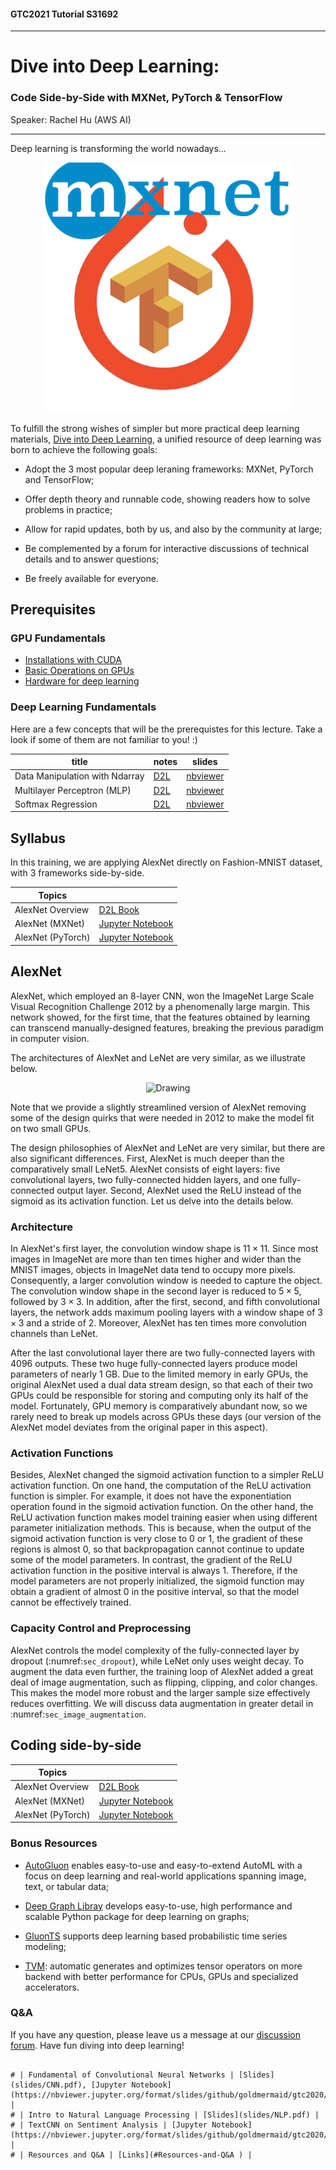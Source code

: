 #### GTC2021 Tutorial S31692
----

# Dive into Deep Learning:
### Code Side-by-Side with MXNet, PyTorch & TensorFlow

Speaker: Rachel Hu (AWS AI)

---


Deep learning is transforming the world nowadays... 

<center><img src="img/mxnet_pytorch_tf_transp.png" alt="Drawing" style="width: 400px;"/></center>



To fulfill the strong wishes of simpler but more practical deep learning materials, [Dive into Deep Learning](https://d2l.ai/), a unified resource of deep learning was born to achieve the following goals:

- Adopt the 3 most popular deep leraning frameworks: MXNet, PyTorch and TensorFlow;

- Offer depth theory and runnable code, showing readers how to solve problems in practice;

- Allow for rapid updates, both by us, and also by the community at large;

- Be complemented by a forum for interactive discussions of technical details and to answer questions;

- Be freely available for everyone.

## Prerequisites

### GPU Fundamentals

- [Installations with CUDA](https://d2l.ai/chapter_installation/index.html)
- [Basic Operations on GPUs](https://nbviewer.jupyter.org/format/slides/github/mli/d2l-1day-notebooks/blob/master/notebooks-2/1-use-gpu.ipynb#/)
- [Hardware for deep learning](https://d2l.ai/chapter_computational-performance/hardware.html#gpus-and-other-accelerators)

### Deep Learning Fundamentals

Here are a few concepts that will be the prerequistes for this lecture. Take a look if some of them are not familiar to you! :)

| title                               |  notes    |  slides    |
| ------------------------------ | ---- | ---- |
| Data Manipulation with Ndarray | [D2L](https://d2l.ai/chapter_preliminaries/ndarray.html) | [nbviewer](https://nbviewer.jupyter.org/format/slides/github/mli/d2l-1day-notebooks/blob/master/notebooks-1/1-ndarray.ipynb#/) |
| Multilayer Perceptron (MLP) | [D2L](https://d2l.ai/chapter_multilayer-perceptrons/mlp.html) | [nbviewer](https://nbviewer.jupyter.org/format/slides/github/mli/d2l-1day-notebooks/blob/master/notebooks-1/9-mlp-gluon.ipynb#/) |
| Softmax Regression | [D2L](https://d2l.ai/chapter_linear-networks/softmax-regression.html) | [nbviewer](https://nbviewer.jupyter.org/format/slides/github/mli/d2l-1day-notebooks/blob/master/notebooks-1/7-softmax-regression-gluon.ipynb#/) |


## Syllabus

In this training, we are applying AlexNet directly on Fashion-MNIST dataset, with 3 frameworks side-by-side.

| Topics |  |
| --- | --- |
| AlexNet Overview | [D2L Book](https://d2l.ai/chapter_convolutional-modern/alexnet.html#alexnet) |
| AlexNet (MXNet) | [Jupyter Notebook](https://nbviewer.jupyter.org/format/slides/github/goldmermaid/gtc2021/blob/master/Notebooks/Alexnet-mxnet.ipynb) |
| AlexNet (PyTorch) | [Jupyter Notebook](https://nbviewer.jupyter.org/format/slides/github/goldmermaid/gtc2021/blob/master/alexnet-torch.ipynb) |

## AlexNet

AlexNet, which employed an 8-layer CNN,
won the ImageNet Large Scale Visual Recognition Challenge 2012
by a phenomenally large margin.
This network showed, for the first time,
that the features obtained by learning can transcend manually-designed features, breaking the previous paradigm in computer vision.


The architectures of AlexNet and LeNet are very similar, as we illustrate below.

<center><img src="https://d2l.ai/_images/alexnet.svg" alt="Drawing" style="width: 300px;"/></center>


Note that we provide a slightly streamlined version of AlexNet
removing some of the design quirks that were needed in 2012
to make the model fit on two small GPUs.


The design philosophies of AlexNet and LeNet are very similar,
but there are also significant differences.
First, AlexNet is much deeper than the comparatively small LeNet5.
AlexNet consists of eight layers: five convolutional layers,
two fully-connected hidden layers, and one fully-connected output layer. Second, AlexNet used the ReLU instead of the sigmoid
as its activation function.
Let us delve into the details below.

### Architecture

In AlexNet's first layer, the convolution window shape is $11\times11$.
Since most images in ImageNet are more than ten times higher and wider
than the MNIST images,
objects in ImageNet data tend to occupy more pixels.
Consequently, a larger convolution window is needed to capture the object.
The convolution window shape in the second layer
is reduced to $5\times5$, followed by $3\times3$.
In addition, after the first, second, and fifth convolutional layers,
the network adds maximum pooling layers
with a window shape of $3\times3$ and a stride of 2.
Moreover, AlexNet has ten times more convolution channels than LeNet.

After the last convolutional layer there are two fully-connected layers
with 4096 outputs.
These two huge fully-connected layers produce model parameters of nearly 1 GB.
Due to the limited memory in early GPUs,
the original AlexNet used a dual data stream design,
so that each of their two GPUs could be responsible
for storing and computing only its half of the model.
Fortunately, GPU memory is comparatively abundant now,
so we rarely need to break up models across GPUs these days
(our version of the AlexNet model deviates
from the original paper in this aspect).

### Activation Functions

Besides, AlexNet changed the sigmoid activation function to a simpler ReLU activation function. On one hand, the computation of the ReLU activation function is simpler. For example, it does not have the exponentiation operation found in the sigmoid activation function.
 On the other hand, the ReLU activation function makes model training easier when using different parameter initialization methods. This is because, when the output of the sigmoid activation function is very close to 0 or 1, the gradient of these regions is almost 0, so that backpropagation cannot continue to update some of the model parameters. In contrast, the gradient of the ReLU activation function in the positive interval is always 1. Therefore, if the model parameters are not properly initialized, the sigmoid function may obtain a gradient of almost 0 in the positive interval, so that the model cannot be effectively trained.

### Capacity Control and Preprocessing

AlexNet controls the model complexity of the fully-connected layer
by dropout (:numref:`sec_dropout`),
while LeNet only uses weight decay.
To augment the data even further, the training loop of AlexNet
added a great deal of image augmentation,
such as flipping, clipping, and color changes.
This makes the model more robust and the larger sample size effectively reduces overfitting.
We will discuss data augmentation in greater detail in :numref:`sec_image_augmentation`.


## Coding side-by-side

| Topics |  |
| --- | --- |
| AlexNet Overview | [D2L Book](https://d2l.ai/chapter_convolutional-modern/alexnet.html#alexnet) |
| AlexNet (MXNet) | [Jupyter Notebook](https://nbviewer.jupyter.org/format/slides/github/goldmermaid/gtc2021/blob/master/Notebooks/Alexnet-mxnet.ipynb) |
| AlexNet (PyTorch) | [Jupyter Notebook](https://nbviewer.jupyter.org/format/slides/github/goldmermaid/gtc2021/blob/master/alexnet-torch.ipynb) |

### Bonus Resources

- [AutoGluon](https://autogluon.mxnet.io/) enables easy-to-use and easy-to-extend AutoML with a focus on deep learning and real-world applications spanning image, text, or tabular data;

- [Deep Graph Libray](https://www.dgl.ai/) develops easy-to-use, high performance and scalable Python package for deep learning on graphs;

- [GluonTS](https://gluon-ts.mxnet.io/) supports deep learning based probabilistic time series modeling;

- [TVM](https://tvm.apache.org/): automatic generates and optimizes tensor operators on more backend with better performance for CPUs, GPUs and specialized accelerators.

### Q&A 
If you have any question, please leave us a message at our [discussion forum](https://discuss.d2l.ai/). Have fun diving into deep learning!

```{.python .input}

# | Fundamental of Convolutional Neural Networks | [Slides](slides/CNN.pdf), [Jupyter Notebook](https://nbviewer.jupyter.org/format/slides/github/goldmermaid/gtc2020/blob/master/Notebooks/convolutions.ipynb) |
# | Intro to Natural Language Processing | [Slides](slides/NLP.pdf) |
# | TextCNN on Sentiment Analysis | [Jupyter Notebook](https://nbviewer.jupyter.org/format/slides/github/goldmermaid/gtc2020/blob/master/Notebooks/textCNN.ipynb) |
# | Resources and Q&A | [Links](#Resources-and-Q&A ) | 
```
